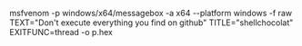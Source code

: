 msfvenom -p windows/x64/messagebox -a x64 --platform windows -f raw TEXT="Don't execute everything you find on github" TITLE="shellchocolat" EXITFUNC=thread -o p.hex
